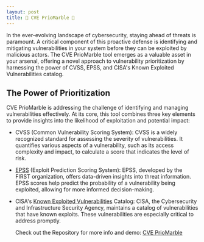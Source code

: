 ```yaml
---
layout: post
title: 🔮 CVE PrioMarble 🔮
---
```


In the ever-evolving landscape of cybersecurity, staying ahead of threats is paramount. A critical component of this proactive defense is identifying and mitigating vulnerabilities in your system before they can be exploited by malicious actors. The CVE PrioMarble tool emerges as a valuable asset in your arsenal, offering a novel approach to vulnerability prioritization by harnessing the power of CVSS, EPSS, and CISA's Known Exploited Vulnerabilities catalog.

## The Power of Prioritization
CVE PrioMarble is addressing the challenge of identifying and managing vulnerabilities effectively. At its core, this tool combines three key elements to provide insights into the likelihood of exploitation and potential impact:

* CVSS (Common Vulnerability Scoring System):
  CVSS is a widely recognized standard for assessing the severity of vulnerabilities. It quantifies various aspects of a vulnerability, such as its access complexity and impact, to calculate a score that indicates the level of risk.
* [EPSS](https://www.first.org/epss/data_stats) (Exploit Prediction Scoring System):
  EPSS, developed by the FIRST organization, offers data-driven insights into threat information. EPSS scores help predict the probability of a vulnerability being exploited, allowing for more informed decision-making.
* CISA's [Known Exploited Vulnerabilities](https://www.cisa.gov/known-exploited-vulnerabilities-catalog) Catalog: 
  CISA, the Cybersecurity and Infrastructure Security Agency, maintains a catalog of vulnerabilities that have known exploits. These vulnerabilities are especially critical to address promptly.

  Check out the Repository for more info and demo: [CVE PrioMarble](https://github.com/BenjiTrapp/cve-prio-marble)